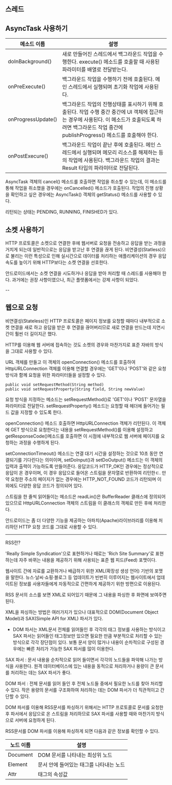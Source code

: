 ## 스레드

## AsyncTask 사용하기



| 메소드 이름 | 설명 |
| ---| ---|
|doInBackground() | 새로 만들어진 스레드에서 백그라운드 작업을 수행한다. execute() 메소드를 호출할 때 사용된 파라미터를 배열로 전달받는다.|
|onPreExecute()|백그라운드 작업을 수행하기 전에 호출된다. 메인 스레드에서 실행되며 초기화 작업에 사용된다.|
|onProgressUpdate()|백그라운드 작업의 진행상태를 표시하기 위해 호출된다. 작업 수행 중간 중간에 UI 객체에 접근하는 경우에 사용된다. 이 메소드가 호출되도록 하려면 백그라운드 작업 중간에 publishProgress() 메소드를 호출해야 한다.|
|onPostExecure()|백그라운드 작업이 끝난 후에 호출된다. 메인 스레드에서 실행되며 메모리 리소스를 해제하는 등의 작업에 사용된다. 백그라운드 작업의 결과는 Result 타입의 파라미터로 전달된다.|

AsyncTask 객체의 cancel() 메소드를 호출하면 작업을 취소할 수 있는데, 이 메소드를 통해 작업을 취소했을 경우에는 onCancelled() 메소드가 호출된다. 작업의 진행 상황을 확인하고 싶은 경우에는 AsyncTask() 객체의 getStatus() 메소드를 사용할 수 있다.

리턴되는 상태는 PENDING, RUNNING, FINISHED가 있다.



## 소켓 사용하기

HTTP 프로토콜은 소켓으로 연결한 후에 웹서버로 요청을 전송하고 응답을 받는 과정을 거치게 되는데 일반적으로는 응답을 받고난 후 연결을 끊게 된다.
비연결성(Statless)으로 불리는 이런 특성으로 인해 실시간으로 데이터를 처리하는 애플리케이션의 경우 응답속도를 높이기 위해 HTTP보다는 소켓 연결을 선호한다.

안드로이드에서는 소켓 연결을 시도하거나 응답을 받아 처리할 때 스레드를 사용해야 한다. 과거에는 권장 사항이였으나, 최근 플렛폼에서는 강제 사항이 되었다.

--
## 웹으로 요청

비연결성(Stateless)인 HTTP 프로토콜은 페이지 정보를 요청할 때마다 내부적으로 소켓 연결을 새로 하고 응답을 받은 후 연결을 끊어버리므로 새로 연결을 만드는데 지연시간이 훨씬 더 길이지곤 했다.

HTTP를 이용해 웹 서버에 접속하는 것도 소켓의 경우와 마찬가지로 표준 자바의 방식을 그대로 사용할 수 있다.

URL 객체를 만들고 이 객체의 openConnection() 메소드를 호출하여 HttpURLConnection 객체를 이용해 연결할 경우에는 'GET'이나 'POST'와 같은 요청 방식과 함께 요청을 위한 파라미터들을 설정할 수 있다.

	public void setRequestMethod(String method)
	public void setRequestProperty(String field, String newValue)
    
요청 방식을 지정하는 메소드는 setRequestMethod()로 'GET'이나 'POST' 문자열을 파라미터로 전달한다. setRequestProperty() 메소드는 요청할 때 헤더에 들어가는 필드 값을 지정할 수 있도록 한다.

openConnection() 메소드 호출하면 HttpURLConnection 객체가 리턴된다. 이 객체에 GET 방식으로 요청한다는 내용을
setRequestMethod()를 이용해 설정하고 getResponseCode()메소드를 호출하면 이 시점에 내부적으로 웹 서버에 페이지를 요청하는 과정을 수행하게 된다.

setConnectionTimeout() 메소드는 연결 대기 시간을 설정하는 것으로 10초 동안 연결되기를 기다린다는 의미이며, setDoInput()과 setDoOutput() 메소드는 이 객체의 입력과 출력이 가능하도록 만들어준다. 응답코드가 HTTP_OK인 경우에는 정상적으로 응답이 온 경우이며, 이 경우 응답으로 들어온 스트림을 문자열로 반환하여 리턴한ㄷ. 만약 요청한 주소의 페이지가 없는 경우에는 HTTP_NOT_FOUND 코드가 리턴되며 이 외에도 다양한 응답 코드가 정의되어 있다.

스트림을 한 줄씩 읽어들이는 메소드은 readLin()은 BufferReader 클래스에 정의되어 있으므로 HttpURLConnection 객체의 스트림을 이 클래스의 객체로 만든 후에 처리한다.




안드로이드는 좀 더 다양한 기능을 제공하는 아파치(Apache)라이브러리를 이용해 처리하던 HTTP 요청 코드를 그대로 사용할 수 있다.

---

RSS란?

'Really Simple Syndication'으로 표현하거나 때로는 'Rich Site Summary'로 표현하는데 자주 바뀌는 내용을 제공하기 위해 사용되는 표준 웹 피드(Feed) 포맷이다.

웹사이트 간에 자료를 교환하거나 배급하기 위한 XML(확장성 생성 언어) 기반의 포맷을 말한다. 뉴스·날씨·쇼핑·블로그 등 업데이트가 빈번히 이루어지는 웹사이트에서 업데이트된 정보를 사용자들에게 자동적으로 간편하게 제공하기 위한 방편으로 이용된다.


RSS 문서의 소스를 보면 XML로 되어있기 때문에 그 내용을 파싱한 후 화면에 보여주면 된다.

XML을 파싱하는 방법은 여러가지가 있으나 대표적으로 DOM(Document Object Model)과 SAX(Simple API for XML) 파서가 있다.

- DOM 파서는 XML문서 전체를 읽어들인 후 각각의 태그 정보를 사용하는 방식이고 SAX 파서는 읽어들인 태그정보만 있으면 필요한 만큼 부분적으로 처리할 수 있는 방식으로 각각 장단점이 있다. 보통 문서 양이 많거나 내용이 순차적으로 구성된 경우에는 빠른 처리가 가능한 SAX 파서를 많이 이용한다.

SAX 파서 : 문서 내용을 순차적으로 읽어 들이면서 각각의 노드들을 파악해 나가는 방식을 사용한다. 원격 데이터베이스에 있는 내용을 동적으로 처리하거나 용량이 큰 문서를 처리하는 데는 SAX 파서가 좋다.

DOM 파서 : 전체 문서를 읽어 들인 후 전체 노드들 중에서 필요한 노드를 찾아 처리할 수 있다. 작은 용량의 문서를 구조화하여 처리하는 데는 DOM 파서가 더 직관적이고 간단할 수 있다.

DOM 파서를 이용해 RSS문서를 파싱하기 위해서는 HTTP 프로토콜로 문서를 요청한 후 파서에서 응답으로 온 스트림을 처리하므로 SAX 파서를 사용할 때와 마찬가지 방식으로 서버에 요청하게 된다.

RSS문서를 DOM 파서를 이용해 파싱하게 되면 다음과 같은 정보를 확인할 수 있다.

|노드 이름|설명|
|---|---|
|Document|DOM 문서를 나타내는 최상위 노드|
|Element|문서 안에 들어있는 태그를 나타내는 노드|
|Attr|태그의 속성값|








